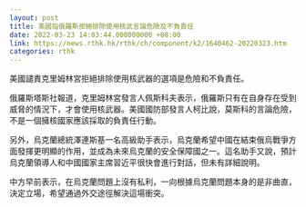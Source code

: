 ```yaml
---
layout: post
title: 美國指俄羅斯拒絕排除使用核武言論危險及不負責任
date: 2022-03-23 14:03:44.000000000 +08:00
link: https://news.rthk.hk/rthk/ch/component/k2/1640462-20220323.htm
categories: rthk
---
```


美國譴責克里姆林宮拒絕排除使用核武器的選項是危險和不負責任。

俄羅斯塔斯社報道，克里姆林宮發言人佩斯科夫表示，俄羅斯只有在自身存在受到威脅的情況下，才會使用核武器。美國國防部發言人柯比說，莫斯科的言論危險，不是一個擁核國家應該採取的負責任行動。

另外，烏克蘭總統澤連斯基一名高級助手表示，烏克蘭希望中國在結束俄烏戰爭方面發揮更明顯的作用，並成為未來烏克蘭的安全保障國之一。這名助手又說，預計烏克蘭領導人和中國國家主席習近平很快會進行對話，但未有詳細說明。

中方早前表示，在烏克蘭問題上沒有私利，一向根據烏克蘭問題本身的是非曲直，決定立場，希望通過外交途徑解決這場衝突。
